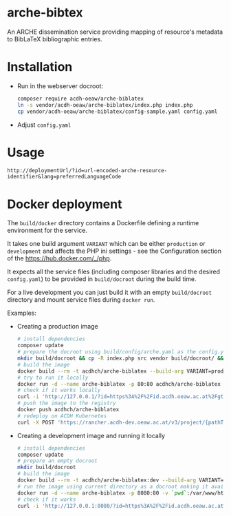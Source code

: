 # arche-bibtex

An ARCHE dissemination service providing mapping of resource's metadata to BibLaTeX bibliographic entries.

# Installation

* Run in the webserver docroot:
  ```bash
  composer require acdh-oeaw/arche-biblatex
  ln -s vendor/acdh-oeaw/arche-biblatex/index.php index.php
  cp vendor/acdh-oeaw/arche-biblatex/config-sample.yaml config.yaml
  ```
* Adjust `config.yaml`

# Usage

`http://deploymentUrl/?id=url-encoded-arche-resource-identifier&lang=preferredLanguageCode`

# Docker deployment

The `build/docker` directory contains a Dockerfile defining a runtime environment for the service.

It takes one build argument `VARIANT` which can be either `production` or `development` and affects the PHP ini settings - see the Configuration section of the https://hub.docker.com/_/php.

It expects all the service files (including composer libraries and the desired `config.yaml`) to be provided in `build/docroot` during the build time.

For a live development you can just build it with an empty `build/docroot` directory and mount service files during `docker run`.

Examples:

* Creating a production image
  ```bash
  # install dependencies
  composer update
  # prepare the docroot using build/config/arche.yaml as the config.yaml
  mkdir build/docroot && cp -R index.php src vendor build/docroot/ && cp build/config/arche.yaml build/docroot/config.yaml
  # build the image
  docker build --rm -t acdhch/arche-biblatex --build-arg VARIANT=production build
  # try to run it locally
  docker run -d --name arche-biblatex -p 80:80 acdhch/arche-biblatex
  # check if it works locally
  curl -i 'http://127.0.0.1/?id=https%3A%2F%2Fid.acdh.oeaw.ac.at%2Fgtrans'
  # push the image to the registry
  docker push acdhch/arche-biblatex
  # redeploy on ACDH Kubernetes
  curl -X POST 'https://rancher.acdh-dev.oeaw.ac.at/v3/project/{pathToDesiredWorkload}?action=redeploy' -H 'Authorization: Bearer {myRancherApiToken}'
  ```
* Creating a development image and running it locally
  ```bash
  # install dependencies
  composer update
  # prepare an empty docroot
  mkdir build/docroot
  # build the image
  docker build --rm -t acdhch/arche-biblatex:dev --build-arg VARIANT=development build
  # run the image using current directory as a docroot making it available on local port 8080
  docker run -d --name arche-biblatex -p 8080:80 -v `pwd`:/var/www/html acdhch/arche-biblatex:dev
  # check if it works
  curl -i 'http://127.0.0.1:8080/?id=https%3A%2F%2Fid.acdh.oeaw.ac.at%2Fgtrans'
  ```
